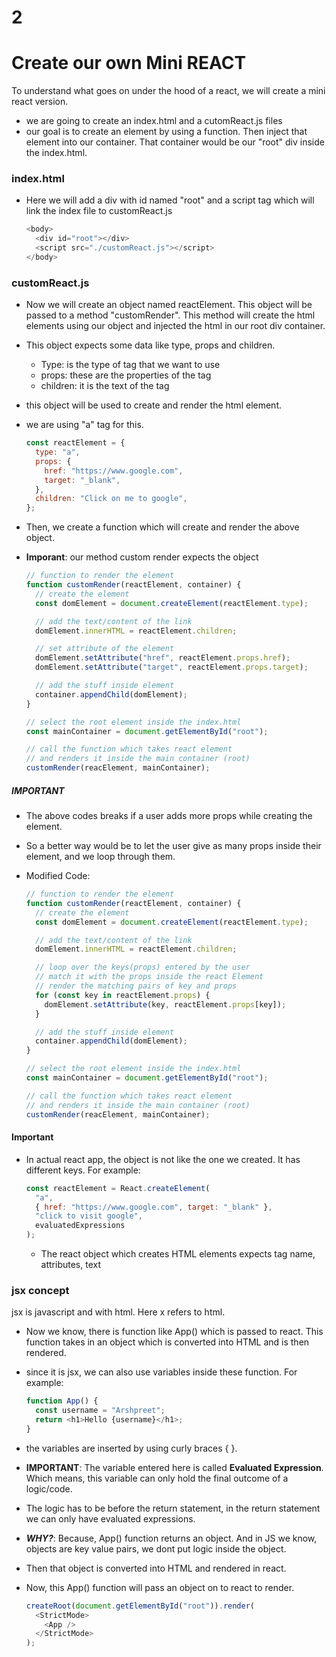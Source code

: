 # 2

# Create our own Mini REACT

To understand what goes on under the hood of a react, we will create a mini react version.

- we are going to create an index.html and a cutomReact.js files
- our goal is to create an element by using a function. Then inject that element into our container. That container would be our "root" div inside the index.html.

### index.html

- Here we will add a div with id named "root" and a script tag which will link the index file to customReact.js

  ```js
  <body>
    <div id="root"></div>
    <script src="./customReact.js"></script>
  </body>
  ```

### customReact.js

- Now we will create an object named reactElement. This object will be passed to a method "customRender". This method will create the html elements using our object and injected the html in our root div container.
- This object expects some data like type, props and children.
  - Type: is the type of tag that we want to use
  - props: these are the properties of the tag
  - children: it is the text of the tag
- this object will be used to create and render the html element.
- we are using "a" tag for this.

  ```js
  const reactElement = {
    type: "a",
    props: {
      href: "https://www.google.com",
      target: "_blank",
    },
    children: "Click on me to google",
  };
  ```

- Then, we create a function which will create and render the above object.
- **Imporant**: our method custom render expects the object

  ```js
  // function to render the element
  function customRender(reactElement, container) {
    // create the element
    const domElement = document.createElement(reactElement.type);

    // add the text/content of the link
    domElement.innerHTML = reactElement.children;

    // set attribute of the element
    domElement.setAttribute("href", reactElement.props.href);
    domElement.setAttribute("target", reactElement.props.target);

    // add the stuff inside element
    container.appendChild(domElement);
  }

  // select the root element inside the index.html
  const mainContainer = document.getElementById("root");

  // call the function which takes react element
  // and renders it inside the main container (root)
  customRender(reacElement, mainContainer);
  ```

##### IMPORTANT

- The above codes breaks if a user adds more props while creating the element.
- So a better way would be to let the user give as many props inside their element, and we loop through them.

- Modified Code:

  ```js
  // function to render the element
  function customRender(reactElement, container) {
    // create the element
    const domElement = document.createElement(reactElement.type);

    // add the text/content of the link
    domElement.innerHTML = reactElement.children;

    // loop over the keys(props) entered by the user
    // match it with the props inside the react Element
    // render the matching pairs of key and props
    for (const key in reactElement.props) {
      domElement.setAttribute(key, reactElement.props[key]);
    }

    // add the stuff inside element
    container.appendChild(domElement);
  }

  // select the root element inside the index.html
  const mainContainer = document.getElementById("root");

  // call the function which takes react element
  // and renders it inside the main container (root)
  customRender(reacElement, mainContainer);
  ```

#### Important

- In actual react app, the object is not like the one we created. It has different keys. For example:
  ```js
  const reactElement = React.createElement(
    "a",
    { href: "https://www.google.com", target: "_blank" },
    "click to visit google",
    evaluatedExpressions
  );
  ```
  - The react object which creates HTML elements expects tag name, attributes, text

### jsx concept

jsx is javascript and with html. Here x refers to html.

- Now we know, there is function like App() which is passed to react. This function takes in an object which is converted into HTML and is then rendered.
- since it is jsx, we can also use variables inside these function. For example:
  ```js
  function App() {
    const username = "Arshpreet";
    return <h1>Hello {username}</h1>;
  }
  ```
- the variables are inserted by using curly braces { }.
- **IMPORTANT**: The variable entered here is called **Evaluated Expression**. Which means, this variable can only hold the final outcome of a logic/code.
- The logic has to be before the return statement, in the return statement we can only have evaluated expressions.
- **_WHY?_**: Because, App() function returns an object. And in JS we know, objects are key value pairs, we dont put logic inside the object.
- Then that object is converted into HTML and rendered in react.
- Now, this App() function will pass an object on to react to render.

  ```js
  createRoot(document.getElementById("root")).render(
    <StrictMode>
      <App />
    </StrictMode>
  );
  ```
